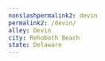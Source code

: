 ```yaml
---
﻿nonslashpermalink2: devin
permalink2: /devin/
alley: Devin
city: Rehoboth Beach
state: Delaware
---
```


